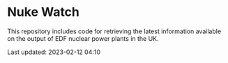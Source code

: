# Nuke Watch

This repository includes code for retrieving the latest information available on the output of EDF nuclear power plants in the UK.

Last updated: 2023-02-12 04:10